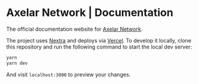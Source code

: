 # Axelar Network | Documentation

The official documentation website for [Axelar Network](https://github.com/axelarnetwork).

The project uses [Nextra](https://nextra.vercel.app) and deploys via [Vercel](https://vercel.com). To develop it locally, clone this repository and run the following command to start the local dev server:

```bash
yarn
yarn dev
```

And visit `localhost:3000` to preview your changes.
